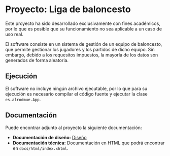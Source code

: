 # Proyecto: Liga de baloncesto

Este proyecto ha sido desarrollado exclusivamente con fines académicos, por lo que es posible que su funcionamiento no sea aplicable a un caso de uso real.

El software consiste en un sistema de gestión de un equipo de baloncesto, que permite gestionar los jugadores y los partidos de dicho equipo. Sin embargo, debido a los requesitos impuestos, la mayoría de los datos son generados de forma aleatoria.

## Ejecución

El software no incluye ningún archivo ejecutable, por lo que para su ejecución es necesario compilar el código fuente y ejecutar la clase `es.alrodmue.App`.

## Documentación

Puede encontrar adjunto al proyecto la siguiente documentación:

- **Documentación de diseño:** [Diseño](https://github.com/albertorm1/basket-league/wiki/Proyecto)
- **Documentación técnica:** Documentación en HTML que podrá encontrar en `docs/html/index.xhtml`.